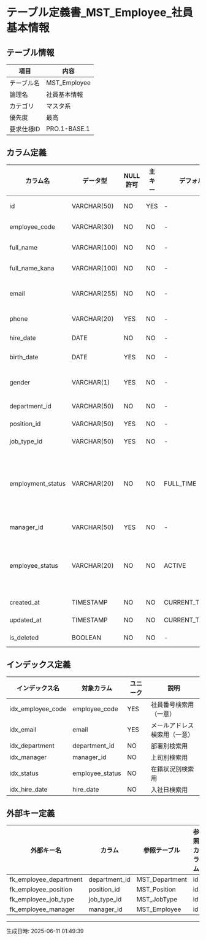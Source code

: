# テーブル定義書_MST_Employee_社員基本情報

## テーブル情報

| 項目 | 内容 |
|------|------|
| テーブル名 | MST_Employee |
| 論理名 | 社員基本情報 |
| カテゴリ | マスタ系 |
| 優先度 | 最高 |
| 要求仕様ID | PRO.1-BASE.1 |

## カラム定義

| カラム名 | データ型 | NULL許可 | 主キー | デフォルト値 | 説明 | 要求仕様ID |
|----------|----------|----------|--------|--------------|------|-------------|
| id | VARCHAR(50) | NO | YES | - | プライマリキー（UUID） | PLT.1-WEB.1 |
| employee_code | VARCHAR(30) | NO | NO | - | 社員番号（例：EMP000001） | PRO.1-BASE.1 |
| full_name | VARCHAR(100) | NO | NO | - | 氏名（暗号化対象） | PRO.1-BASE.1 |
| full_name_kana | VARCHAR(100) | NO | NO | - | 氏名カナ（暗号化対象） | PRO.1-BASE.1 |
| email | VARCHAR(255) | NO | NO | - | メールアドレス（ログイン認証用） | ACC.1-AUTH.1 |
| phone | VARCHAR(20) | YES | NO | - | 電話番号（暗号化対象） | PRO.1-BASE.1 |
| hire_date | DATE | NO | NO | - | 入社日 | PRO.1-BASE.1 |
| birth_date | DATE | YES | NO | - | 生年月日（暗号化対象） | PRO.1-BASE.1 |
| gender | VARCHAR(1) | YES | NO | - | 性別（M:男性、F:女性、O:その他） | PRO.1-BASE.1 |
| department_id | VARCHAR(50) | NO | NO | - | 所属部署ID | PRO.1-BASE.1 |
| position_id | VARCHAR(50) | YES | NO | - | 役職ID | PRO.1-BASE.1 |
| job_type_id | VARCHAR(50) | YES | NO | - | 職種ID | PRO.1-BASE.1 |
| employment_status | VARCHAR(20) | NO | NO | FULL_TIME | 雇用形態（FULL_TIME:正社員、PART_TIME:パート、CONTRACT:契約社員） | PRO.1-BASE.1 |
| manager_id | VARCHAR(50) | YES | NO | - | 直属の上司ID（自己参照） | PRO.1-BASE.1 |
| employee_status | VARCHAR(20) | NO | NO | ACTIVE | 在籍状況（ACTIVE:在籍、RETIRED:退職、SUSPENDED:休職） | PRO.1-BASE.1 |
| created_at | TIMESTAMP | NO | NO | CURRENT_TIMESTAMP | 作成日時 | PLT.1-WEB.1 |
| updated_at | TIMESTAMP | NO | NO | CURRENT_TIMESTAMP | 更新日時 | PLT.1-WEB.1 |
| is_deleted | BOOLEAN | NO | NO | - | 論理削除フラグ | PLT.1-WEB.1 |

## インデックス定義

| インデックス名 | 対象カラム | ユニーク | 説明 |
|----------------|------------|----------|------|
| idx_employee_code | employee_code | YES | 社員番号検索用（一意） |
| idx_email | email | YES | メールアドレス検索用（一意） |
| idx_department | department_id | NO | 部署別検索用 |
| idx_manager | manager_id | NO | 上司別検索用 |
| idx_status | employee_status | NO | 在籍状況別検索用 |
| idx_hire_date | hire_date | NO | 入社日検索用 |

## 外部キー定義

| 外部キー名 | カラム | 参照テーブル | 参照カラム | 更新時 | 削除時 |
|------------|--------|--------------|------------|--------|--------|
| fk_employee_department | department_id | MST_Department | id | CASCADE | RESTRICT |
| fk_employee_position | position_id | MST_Position | id | CASCADE | SET NULL |
| fk_employee_job_type | job_type_id | MST_JobType | id | CASCADE | SET NULL |
| fk_employee_manager | manager_id | MST_Employee | id | CASCADE | SET NULL |

---
生成日時: 2025-06-11 01:49:39
